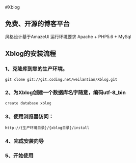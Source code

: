 #Xblog

免费、开源的博客平台
-----------------------------------

风格设计基于AmazeUI
运行环境要求 Apache + PHP5.6 + MySql

Xblog的安装流程
-----------------------------------

### 1、克隆库到您的生产环境。
    git clome git://git.coding.net/weilantian/Xblog.git
### 2、为Xblog创建一个数据库名字随意，编码utf-8_bin
    create database xblog
### 3、使用浏览器访问：
    http://{生产环境目录}/{xblog目录}/install
### 4、完成安装向导
### 5、开始使用
